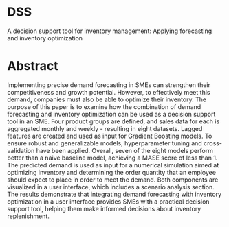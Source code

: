 # DSS
A decision support tool for inventory management: Applying forecasting and inventory optimization

# Abstract
Implementing precise demand forecasting in SMEs can strengthen their competitiveness and growth potential. However, to effectively meet this demand, companies must also be able to optimize their inventory. The purpose of this paper is to examine how the combination of demand forecasting and inventory optimization can be used as a decision support tool in an SME. Four product groups are defined, and sales data for each is aggregated monthly and weekly - resulting in eight datasets. Lagged features are created and used as input for Gradient Boosting models. To ensure robust and generalizable models, hyperparameter tuning and cross-validation have been applied. Overall, seven of the eight models perform better than a naive baseline model, achieving a MASE score of less than 1. The predicted demand is used as input for a numerical simulation aimed at optimizing inventory and determining the order quantity that an employee should expect to place in order to meet the demand. Both components are visualized in a user interface, which includes a scenario analysis section. The results demonstrate that integrating demand forecasting with inventory optimization in a user interface provides SMEs with a practical decision support tool, helping them make informed decisions about inventory replenishment.
